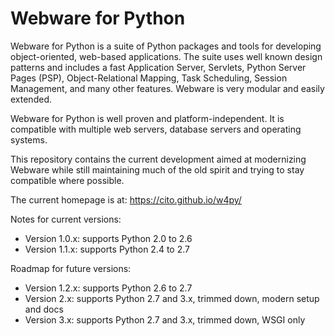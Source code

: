 # Webware for Python

Webware for Python is a suite of Python packages and tools for developing object-oriented, web-based applications. The suite uses well known design patterns and includes a fast Application Server, Servlets, Python Server Pages (PSP), Object-Relational Mapping, Task Scheduling, Session Management, and many other features. Webware is very modular and easily extended.

Webware for Python is well proven and platform-independent. It is compatible with multiple web servers, database servers and operating systems.

This repository contains the current development aimed at modernizing Webware while still maintaining much of the old spirit and trying to stay compatible where possible.

The current homepage is at: <https://cito.github.io/w4py/>

Notes for current versions:

* Version 1.0.x: supports Python 2.0 to 2.6
* Version 1.1.x: supports Python 2.4 to 2.7

Roadmap for future versions:

* Version 1.2.x: supports Python 2.6 to 2.7
* Version 2.x: supports Python 2.7 and 3.x, trimmed down, modern setup and docs
* Version 3.x: supports Python 2.7 and 3.x, trimmed down, WSGI only

